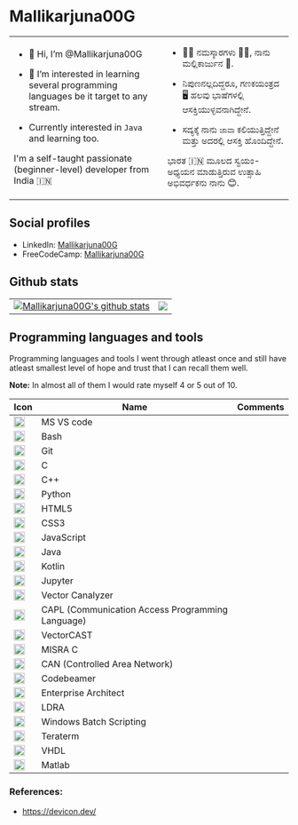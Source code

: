 # Mallikarjuna00G

<table>
<tr>
<td>

- 👋 Hi, I’m @Mallikarjuna00G

- 👀 I’m interested in learning several programming languages be it target to any stream.

- Currently interested in `Java` and learning too.

I'm a self-taught passionate (beginner-level) developer from India 🇮🇳

</td>
<td>

- 🙏🏼 ನಮಸ್ಕಾರಗಳು 🙏🏼, ನಾನು ಮಲ್ಲಿಕಾರ್ಜುನ 🧔.  

- ನಿಪುಣನಲ್ಲದಿದ್ದರೂ, ಗಣಕಯಂತ್ರದ 🖥️ ಹಲವು ಭಾಷೆಗಳಲ್ಲಿ ಆಸಕ್ತಿಯುಳ್ಳವನಾಗಿದ್ದೇನೆ.

- ಸದ್ಯಕ್ಕೆ ನಾನು `ಜಾವಾ` ಕಲಿಯುತ್ತಿದ್ದೇನೆ ಮತ್ತು ಅದರಲ್ಲಿ ಆಸಕ್ತಿ ಹೊಂದಿದ್ದೇನೆ.

ಭಾರತ 🇮🇳 ಮೂಲದ ಸ್ವಯಂ-ಅಧ್ಯಯನ ಮಾಡುತ್ತಿರುವ ಉತ್ಸಾಹಿ ಅಭಿವರ್ಧಕನು ನಾನು 😊.
</td>
</tr>
</table>


## Social profiles
- LinkedIn: [Mallikarjuna00G](https://www.linkedin.com/in/mallikarjuna00g/)
- FreeCodeCamp: [Mallikarjuna00G](https://www.freecodecamp.org/Mallikarjuna00G)

## Github stats

|||
|---|---|
| <a href="https://github.com/Mallikarjuna00G/github-readme-stats"><img align="center" src="https://github-readme-stats.vercel.app/api?username=Mallikarjuna00G&show_icons=true&include_all_commits=true&theme=buefy&hide_border=true" alt="Mallikarjuna00G's github stats" /></a> | <a href="https://github.com/Mallikarjuna00G/github-readme-stats"><img align="center" src="https://github-readme-stats.vercel.app/api/top-langs/?username=Mallikarjuna00G&layout=compact&theme=buefy&hide_border=true" /></a> |


## Programming languages and tools


Programming languages and tools I went through atleast once and still have atleast smallest level of hope and trust that I can recall them well.

**Note:** In almost all of them I would rate myself 4 or 5 out of 10.

|Icon|Name|Comments|
|---|---|---|
|<img height="20" alt="MS VS code" src="https://cdn.jsdelivr.net/gh/devicons/devicon@latest/icons/vscode/vscode-original.svg">|MS VS code||
|<img height="20" alt="bash" src="https://cdn.jsdelivr.net/gh/devicons/devicon@latest/icons/bash/bash-original.svg">|Bash||
|<img height="20" alt="git" src="https://cdn.jsdelivr.net/gh/devicons/devicon@latest/icons/git/git-original.svg">|Git||
|<img height="20" alt="C" src="https://cdn.jsdelivr.net/gh/devicons/devicon@latest/icons/c/c-original.svg">|C||
|<img height="20" alt="Cpp" src="https://cdn.jsdelivr.net/gh/devicons/devicon@latest/icons/cplusplus/cplusplus-original.svg">|C++||
|<img height="20" alt="python" src="https://cdn.jsdelivr.net/gh/devicons/devicon@latest/icons/python/python-original.svg">|Python||
|<img height="20" alt="HTML5" src="https://cdn.jsdelivr.net/gh/devicons/devicon@latest/icons/html5/html5-original.svg">|HTML5||
|<img height="20" alt="CSS3" src="https://cdn.jsdelivr.net/gh/devicons/devicon@latest/icons/css3/css3-original.svg">|CSS3||
|<img height="20" alt="javascript" src="https://cdn.jsdelivr.net/gh/devicons/devicon@latest/icons/javascript/javascript-original.svg">|JavaScript||
|<img height="20" alt="java" src="https://cdn.jsdelivr.net/gh/devicons/devicon@latest/icons/java/java-original.svg">|Java||
|<img height="20" alt="Kotlin" src="https://cdn.jsdelivr.net/gh/devicons/devicon@latest/icons/kotlin/kotlin-original.svg">|Kotlin||
|<img height="20" alt="Jupyter" src="https://cdn.jsdelivr.net/gh/devicons/devicon@latest/icons/jupyter/jupyter-original.svg">|Jupyter||
|<img height="20" alt="" src="">|Vector Canalyzer||
|<img height="20" alt="" src="">|CAPL (Communication Access Programming Language)||
|<img height="20" alt="" src="">|VectorCAST||
|<img height="20" alt="" src="">|MISRA C||
|<img height="20" alt="" src="">|CAN (Controlled Area Network)||
|<img height="20" alt="" src="">|Codebeamer||
|<img height="20" alt="" src="">|Enterprise Architect||
|<img height="20" alt="" src="">|LDRA||
|<img height="20" alt="" src="">|Windows Batch Scripting||
|<img height="20" alt="" src="">|Teraterm||
|<img height="20" alt="" src="">|VHDL||
|<img height="20" alt="matlab" src="https://cdn.jsdelivr.net/gh/devicons/devicon@latest/icons/matlab/matlab-original.svg">|Matlab||



### References:

- <https://devicon.dev/>
